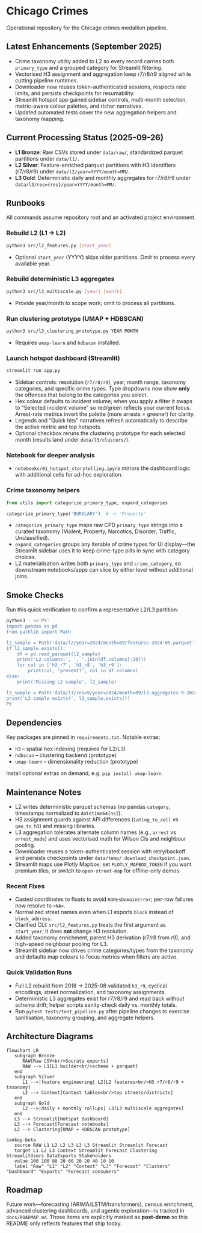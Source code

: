 # Chicago Crimes

Operational repository for the Chicago crimes medallion pipeline.

## Latest Enhancements (September 2025)

- Crime taxonomy utility added to L2 so every record carries both `primary_type` and a grouped category for Streamlit filtering.
- Vectorised H3 assignment and aggregation keep r7/r8/r9 aligned while cutting pipeline runtimes.
- Downloader now reuses token-authenticated sessions, respects rate limits, and persists checkpoints for resumability.
- Streamlit hotspot app gained sidebar controls, multi-month selection, metric-aware colour palettes, and richer narratives.
- Updated automated tests cover the new aggregation helpers and taxonomy mapping.

## Current Processing Status (2025-09-26)

- **L1 Bronze**: Raw CSVs stored under `data/raw/`, standardized parquet partitions under `data/l1/`.
- **L2 Silver**: Feature-enriched parquet partitions with H3 identifiers (r7/r8/r9) under `data/l2/year=YYYY/month=MM/`.
- **L3 Gold**: Deterministic daily and monthly aggregates for r7/r8/r9 under `data/l3/res={res}/year=YYYY/month=MM/`.

## Runbooks

All commands assume repository root and an activated project environment.

### Rebuild L2 (L1 → L2)

```bash
python3 src/l2_features.py [start_year]
```

- Optional `start_year` (YYYY) skips older partitions. Omit to process every available year.

### Rebuild deterministic L3 aggregates

```bash
python3 src/l3_multiscale.py [year] [month]
```

- Provide year/month to scope work; omit to process all partitions.

### Run clustering prototype (UMAP + HDBSCAN)

```bash
python3 src/l3_clustering_prototype.py YEAR MONTH
```

- Requires `umap-learn` and `hdbscan` installed.

### Launch hotspot dashboard (Streamlit)

```bash
streamlit run app.py
```

- Sidebar controls: resolution (`r7/r8/r9`), year, month range, taxonomy categories, and specific crime types. Type dropdowns now show **only** the offences that belong to the categories you select.
- Hex colour defaults to incident volume; when you apply a filter it swaps to “Selected incident volume” so red/green reflects your current focus. Arrest-rate metrics invert the palette (more arrests = greener) for clarity.
- Legends and “Quick hits” narratives refresh automatically to describe the active metric and top hotspots.
- Optional checkbox reruns the clustering prototype for each selected month (results land under `data/l3/clusters/`).

### Notebook for deeper analysis

- `notebooks/01_hotspot_storytelling.ipynb` mirrors the dashboard logic with additional cells for ad-hoc exploration.

### Crime taxonomy helpers

```python
from utils import categorize_primary_type, expand_categories

categorize_primary_type('BURGLARY')  # -> 'Property'
```
- `categorize_primary_type` maps raw CPD `primary_type` strings into a curated taxonomy (Violent, Property, Narcotics, Disorder, Traffic, Unclassified).
- `expand_categories` groups any iterable of crime types for UI display—the Streamlit sidebar uses it to keep crime-type pills in sync with category choices.
- L2 materialisation writes both `primary_type` and `crime_category`, so downstream notebooks/apps can slice by either level without additional joins.

## Smoke Checks

Run this quick verification to confirm a representative L2/L3 partition:

```bash
python3 - <<'PY'
import pandas as pd
from pathlib import Path

l2_sample = Path('data/l2/year=2024/month=09/features-2024-09.parquet')
if l2_sample.exists():
    df = pd.read_parquet(l2_sample)
    print('L2 columns:', ', '.join(df.columns[:20]))
    for col in ['h3_r7', 'h3_r8', 'h3_r9']:
        print(col, 'present?', col in df.columns)
else:
    print('Missing L2 sample', l2_sample)

l3_sample = Path('data/l3/res=9/year=2024/month=09/l3-aggregates-9-2024-09.parquet')
print('L3 sample exists?', l3_sample.exists())
PY
```

## Dependencies

Key packages are pinned in `requirements.txt`. Notable extras:

- `h3` – spatial hex indexing (required for L2/L3)
- `hdbscan` – clustering backend (prototype)
- `umap-learn` – dimensionality reduction (prototype)

Install optional extras on demand, e.g. `pip install umap-learn`.

## Maintenance Notes

- L2 writes deterministic parquet schemas (no pandas `category`, timestamps normalized to `datetime64[ns]`).
- H3 assignment guards against API differences (`latlng_to_cell` vs `geo_to_h3`) and missing libraries.
- L3 aggregation tolerates alternate column names (e.g., `arrest` vs `arrest_made`) and uses vectorised math for Wilson CIs and neighbour pooling.
- Downloader reuses a token-authenticated session with retry/backoff and persists checkpoints under `data/temp/.download_checkpoint.json`.
- Streamlit maps use Plotly Mapbox; set `PLOTLY_MAPBOX_TOKEN` if you want premium tiles, or switch to `open-street-map` for offline-only demos.

### Recent Fixes

- Casted coordinates to floats to avoid `H3ResDomainError`; per-row failures now resolve to `<NA>`.
- Normalized street names even when L1 exports `block` instead of `block_address`.
- Clarified CLI: `src/l2_features.py` treats the first argument as `start_year`; it does **not** change H3 resolution.
- Added taxonomy enrichment, parent H3 derivation (r7/r8 from r9), and high-speed neighbour pooling for L3.
- Streamlit sidebar now drives crime categories/types from the taxonomy and defaults map colours to focus metrics when filters are active.

### Quick Validation Runs

- Full L2 rebuild from 2018 → 2025-08 validated `h3_r9`, cyclical encodings, street normalization, and taxonomy assignments.
- Deterministic L3 aggregates exist for r7/r8/r9 and read back without schema drift; helper scripts sanity-check daily vs. monthly totals.
- Run `pytest tests/test_pipeline.py` after pipeline changes to exercise sanitisation, taxonomy grouping, and aggregate helpers.

## Architecture Diagrams

```mermaid
flowchart LR
   subgraph Bronze
      RAW[Raw CSV<br/>Socrata exports]
      RAW --> L1[L1 builder<br/>schema + parquet]
   end
   subgraph Silver
      L1 -->|feature engineering| L2[L2 features<br/>H3 r7/r8/r9 + taxonomy]
      L2 --> Context[Context tables<br/>top streets/districts]
   end
   subgraph Gold
      L2 -->|daily + monthly rollups| L3[L3 multiscale aggregates]
   end
   L3 --> Streamlit[Hotspot dashboard]
   L3 --> Forecast[Forecast notebooks]
   L2 --> Clustering[UMAP + HDBSCAN prototype]
```

```mermaid
sankey-beta
   source RAW L1 L2 L2 L3 L3 L3 Streamlit Streamlit Forecast
   target L1 L2 L3 Context Streamlit Forecast Clustering StreamlitUsers DataExports Stakeholders
   value 100 100 80 20 60 20 20 40 10 10
   label "Raw" "L1" "L2" "Context" "L3" "Forecast" "Clusters" "Dashboard" "Exports" "Forecast consumers"
```

## Roadmap

Future work—forecasting (ARIMA/LSTM/transformers), census enrichment, advanced clustering dashboards, and agentic exploration—is tracked in `docs/ROADMAP.md`. Those items are explicitly marked as **post-demo** so this README only reflects features that ship today.
